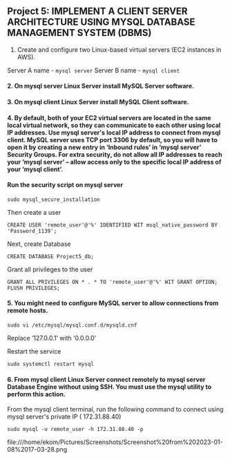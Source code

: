 
## Project 5: IMPLEMENT A CLIENT SERVER ARCHITECTURE USING MYSQL DATABASE MANAGEMENT SYSTEM (DBMS)

1. Create and configure two Linux-based virtual servers (EC2 instances in AWS).

Server A name - `mysql server`
Server B name - `mysql client`

#### 2. On mysql server Linux Server install MySQL Server software.
#### 3. On mysql client Linux Server install MySQL Client software.
#### 4. By default, both of your EC2 virtual servers are located in the same local virtual network, so they can communicate to each other using local IP addresses. Use mysql server's local IP address to connect from mysql client. MySQL server uses TCP port 3306 by default, so you will have to open it by creating a new entry in ‘Inbound rules’ in ‘mysql server’ Security Groups. For extra security, do not allow all IP addresses to reach your ‘mysql server’ – allow access only to the specific local IP address of your ‘mysql client’.

#### Run the security script on mysql server

~~~
sudo mysql_secure_installation
~~~

Then create a user


~~~
CREATE USER 'remote_user'@'%' IDENTIFIED WIT msql_native_password BY 'Password_1139';
~~~

Next, create Database


~~~
CREATE DATABASE Project5_db;
~~~

Grant all privileges to the user


~~~
GRANT ALL PRIVILEGES ON * . * TO 'remote_user'@'%' WIT GRANT OPTION;
FLUSH PRIVILEGES;
~~~

#### 5. You might need to configure MySQL server to allow connections from remote hosts.


~~~
sudo vi /etc/mysql/mysql.conf.d/mysqld.cnf
~~~

Replace ‘127.0.0.1’ with ‘0.0.0.0’ 

Restart the service


~~~
sudo systemctl restart mysql
~~~


#### 6. From mysql client Linux Server connect remotely to mysql server Database Engine without using SSH. You must use the mysql utility to perform this action.



From the mysql client terminal, run the following command to connect using mysql server's private IP ( 172.31.88.40)


~~~
sudo mysql -u remote_user -h 172.31.88.40 -p
~~~





 file:///home/ekom/Pictures/Screenshots/Screenshot%20from%202023-01-08%2017-03-28.png
















